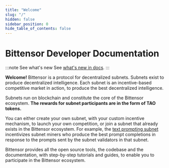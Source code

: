 ```yaml
---
title: "Welcome"
slug: "/"
hidden: false
sidebar_position: 0
hide_table_of_contents: false
---
```


# Bittensor Developer Documentation


:::note See what's new
See [what's new in docs](./whats-new-in-docs.md).
:::


**Welcome!** Bittensor is a protocol for decentralized subnets. Subnets exist to produce decentralized intelligence. Each subnet is an incentive-based competitive market in action, to produce the best decentralized intelligence. 

Subnets run on blockchain and constitute the core of the Bittensor ecosystem. **The rewards for subnet participants are in the form of TAO tokens.** 

You can either create your own subnet, with your custom incentive mechanism, to launch your own competition, or join a subnet that already exists in the Bittensor ecosystem. For example, the [text prompting subnet](https://github.com/opentensor/text-prompting) incentivizes subnet miners who produce the best prompt completions in response to the prompts sent by the subnet validators in that subnet. 

Bittensor provides all the open source tools, the codebase and the documentation, with step-by-step tutorials and guides, to enable you to participate in the Bittensor ecosystem. 
